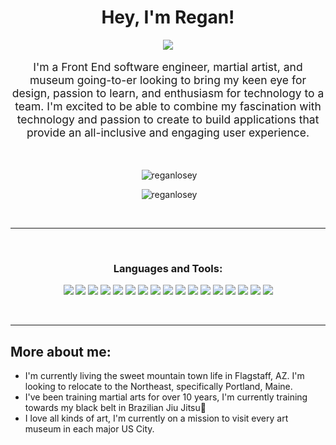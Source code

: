 <h1 align="center">Hey, I'm Regan!</h1>

<p align ="center">
  <img src="https://img.shields.io/badge/linkedin-%230077B5.svg?style=for-the-badge&logo=linkedin&logoColor=white">
</p>

<p align="center" style="font-size:1.25em">I'm a Front End software engineer, martial artist, and museum going-to-er looking to bring my keen eye for design, passion to learn, and enthusiasm for technology to a team. I'm excited to be able to combine my fascination with technology and passion to create to build applications that provide an all-inclusive and engaging user experience. 
</p>

<br>
<p align="center">&nbsp;<img src="https://github-readme-stats.vercel.app/api/top-langs?username=reganlosey&show_icons=true&locale=en&layout=compact&theme=noctis_minimus" alt="reganlosey" /></p>

<p align="center"> &nbsp;<img src="https://github-readme-stats.vercel.app/api?username=reganlosey&show_icons=true&locale=en&theme=noctis_minimus" alt="reganlosey" /></p>
  
<br>
<hr>
<br>

<h3 align="center">Languages and Tools:</h3>

<p align="center">
<img src="https://img.shields.io/badge/react-%2320232a.svg?style=for-the-badge&logo=react&logoColor=%2361DAFB"/>
<img src="https://img.shields.io/badge/React_Router-CA4245?style=for-the-badge&logo=react-router&logoColor=white"/>
<img src="https://img.shields.io/badge/javascript-%23323330.svg?style=for-the-badge&logo=javascript&logoColor=%23F7DF1E"/>
 <img src="https://img.shields.io/badge/html5-%23E34F26.svg?style=for-the-badge&logo=html5&logoColor=white"/>
<img src="https://img.shields.io/badge/css3-%231572B6.svg?style=for-the-badge&logo=css3&logoColor=white"/>
<img src="https://img.shields.io/badge/SASS-hotpink.svg?style=for-the-badge&logo=SASS&logoColor=white"/>
<img src="https://img.shields.io/badge/NPM-%23000000.svg?style=for-the-badge&logo=npm&logoColor=white"/>
<img src="https://img.shields.io/badge/PostgreSQL-316192?style=for-the-badge&logo=postgresql&logoColor=green"/>
<img src="https://img.shields.io/badge/Express.js-000000?style=for-the-badge&logo=express&logoColor=white"/>
<img src="https://img.shields.io/badge/Postman-FF6C37?style=for-the-badge&logo=Postman&logoColor=white"/>
<img src="https://img.shields.io/badge/Node.js-43853D?style=for-the-badge&logo=node.js&logoColor=white"/>
<img src="https://img.shields.io/badge/-cypress-%23E5E5E5?style=for-the-badge&logo=cypress&logoColor=058a5e"/>
<img src="https://img.shields.io/badge/-mocha-%238D6748?style=for-the-badge&logo=mocha&logoColor=white"/>
<img src="https://img.shields.io/badge/figma-%23F24E1E.svg?style=for-the-badge&logo=figma&logoColor=white"/>
<img src="https://img.shields.io/badge/git-%23F05033.svg?style=for-the-badge&logo=git&logoColor=white"/>
<img src="https://img.shields.io/badge/github-%23121011.svg?style=for-the-badge&logo=github&logoColor=white"/>
<img src="https://img.shields.io/badge/markdown-%23000000.svg?style=for-the-badge&logo=markdown&logoColor=white"/>
</p>

<br>
<hr>

## More about me:
  - I'm currently living the sweet mountain town life in Flagstaff, AZ. I'm looking to relocate to the Northeast, specifically Portland, Maine.
  - I've been training martial arts for over 10 years, I'm currently training towards my black belt in Brazilian Jiu Jitsu🥋
  - I love all kinds of art, I'm currently on a mission to visit every art museum in each major US City.

